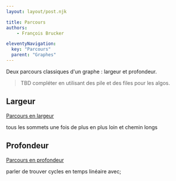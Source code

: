 ```yaml
---
layout: layout/post.njk

title: Parcours
authors: 
    - François Brucker

eleventyNavigation:
  key: "Parcours"
  parent: "Graphes"
---
```


<!-- début résumé -->

Deux parcours classiques d'un graphe : largeur et profondeur.

<!-- fin résumé -->

> TBD compléter en utilisant des pile et des files pour les algos.

## Largeur

[Parcours en largeur](https://fr.wikipedia.org/wiki/Algorithme_de_parcours_en_largeur)

tous les sommets une fois de plus en plus loin et chemin longs

## Profondeur

[Parcours en profondeur](https://fr.wikipedia.org/wiki/Algorithme_de_parcours_en_profondeur)

parler de trouver cycles en temps linéaire avec;